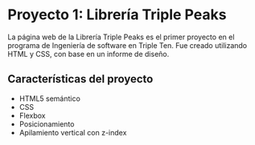 # Proyecto 1: Librería Triple Peaks

La página web de la Librería Triple Peaks es el primer proyecto en el programa de Ingeniería de software en Triple Ten. Fue creado utilizando HTML y CSS, con base en un informe de diseño.

## Características del proyecto

-	HTML5 semántico
-	CSS
-	Flexbox
-	Posicionamiento
-	Apilamiento vertical con z-index
